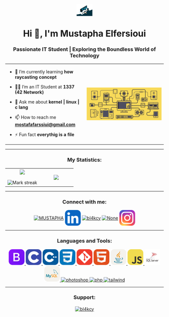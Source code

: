<p align="center"><picture align="center"><img align="center" src = "img/devman.gif" width = 50px></picture></p>
<h1 align="center">Hi 👋, I'm Mustapha Elfersioui</h1>
<h3 align="center">Passionate IT Student | Exploring the Boundless World of Technology</h3>
<p align="center"> <![](https://komarev.com/ghpvc/?username=BL4KCY)/> </p>

<table align="center">
<tr border="none">
<td width="50%" align="left">

- 🌱 I’m currently learning **how raycasting concept**

- 🧑‍🎓 I’m an IT Student at **1337 (42 Network)**

- 💬 Ask me about **kernel | linux | c lang**

- 📫 How to reach me **mostafafarssiui@gmail.com**

- ⚡ Fun fact **everythig is a file**

</td>
<td width="50%" align="center">

  <img align="center" alt="Coding" width="450" src="img/tech.gif">


  </td>
</tr>
</table>

---

<h3 align="center">My Statistics:</h3>
<p align="center">
<table align="center">
<tr border="none">
<td width="50%" align="center">

  <img  align="center"  src="https://github-readme-stats.vercel.app/api?username=BL4KCY&show_icons=true&theme=dark&count_private=true" />
  <br></br>
  <img  title="🔥 Get streak stats for your profile at git.io/streak-stats" alt="Mark streak" src="https://github-readme-streak-stats.herokuapp.com?user=BL4KCY&theme=dark&border_radius=5&exclude_days=Fri" />
</td>
<td width="50%" align="center">

  <img  align="center"  src="https://github-readme-stats.vercel.app/api/top-langs/?username=BL4KCY&theme=dark&layout=donut"/>

  </td>
</tr>
</table>

---

<h3 align="center">Connect with me:</h3>
<p align="center">
<a href="https://www.youtube.com/channel/UCdIEer2fWDX9Rdripvd_-LA" target="blank"><img align="center" src="https://static-00.iconduck.com/assets.00/youtube-icon-2048x2048-gedp2icy.png" alt="MUSTAPHA" height="50" width="50" /></a>
<a href="https://www.linkedin.com/in/mustapha-elfersioui-4a961b265/" target="blank"><img align="center" src="https://github.com/tandpfun/skill-icons/blob/main/icons/LinkedIn.svg" alt="Mustapha Elfersioui" height="50" width="50" /></a>
<a href="https://stackoverflow.com/users/21909651/bl4kcy" target="blank"><img align="center" src="https://raw.githubusercontent.com/rahuldkjain/github-profile-readme-generator/master/src/images/icons/Social/stack-overflow.svg" alt="bl4kcy" height="50" width="50" /></a>
<a href="" target="blank"><img align="center" src="https://raw.githubusercontent.com/rahuldkjain/github-profile-readme-generator/master/src/images/icons/Social/facebook.svg" alt="None" height="50" width="50" /></a>
<a href="" target="blank"><img align="center" src="https://github.com/tandpfun/skill-icons/blob/main/icons/Instagram.svg" alt="None" height="50" width="50" /></a>
</p>

---

<h3 align="center">Languages and Tools:</h3>
<p align="center"> <a href="https://getbootstrap.com" target="_blank" rel="noreferrer"> <img src="https://github.com/tandpfun/skill-icons/blob/main/icons/Bootstrap.svg" alt="bootstrap" width="50" height="50"/> </a> <a href="https://www.cprogramming.com/" target="_blank" rel="noreferrer"> <img src="https://github.com/tandpfun/skill-icons/blob/main/icons/C.svg" alt="c" width="50" height="50"/> </a> <a href="https://www.w3schools.com/cpp/" target="_blank" rel="noreferrer"> <img src="https://github.com/tandpfun/skill-icons/blob/main/icons/CPP.svg" alt="cplusplus" width="50" height="50"/> </a> <a href="https://www.w3schools.com/css/" target="_blank" rel="noreferrer"> <img src="https://github.com/tandpfun/skill-icons/blob/main/icons/CSS.svg" alt="css3" width="50" height="50"/> </a> <a href="https://git-scm.com/" target="_blank" rel="noreferrer"> <img src="https://github.com/tandpfun/skill-icons/blob/main/icons/Git.svg" alt="git" width="50" height="50"/> </a> <a href="https://www.w3.org/html/" target="_blank" rel="noreferrer"> <img src="https://github.com/tandpfun/skill-icons/blob/main/icons/HTML.svg" alt="html5" width="50" height="50"/> </a> <a href="https://www.java.com" target="_blank" rel="noreferrer"> <img src="https://github.com/tandpfun/skill-icons/blob/main/icons/Java-Light.svg" alt="java" width="50" height="50"/> </a> <a href="https://developer.mozilla.org/en-US/docs/Web/JavaScript" target="_blank" rel="noreferrer"> <img src="https://github.com/tandpfun/skill-icons/blob/main/icons/JavaScript.svg" alt="javascript" width="50" height="50"/> </a> <a href="https://www.microsoft.com/en-us/sql-server" target="_blank" rel="noreferrer"> <img src="https://github.com/Scar1109/skill-icons/blob/Scar1109/icons/microsoftSQL.svg" alt="mssql" width="50" height="50"/> </a> <a href="https://www.mysql.com/" target="_blank" rel="noreferrer"> <img src="https://github.com/tandpfun/skill-icons/blob/main/icons/MySQL-Light.svg" alt="mysql" width="50" height="50"/> </a> <a href="https://www.photoshop.com/en" target="_blank" rel="noreferrer"> <img src="https://github.com/Scar1109/skill-icons/blob/Scar1109/icons/Photoshop.svg" alt="photoshop" width="50" height="50"/> </a> <a href="https://www.php.net" target="_blank" rel="noreferrer"> <img src="https://github.com/Scar1109/skill-icons/blob/Scar1109/icons/PHP-Light.svg" alt="php" width="50" height="50"/> </a> <a href="https://tailwindcss.com/" target="_blank" rel="noreferrer"> <img src="https://github.com/Scar1109/skill-icons/blob/Scar1109/icons/TailwindCSS-Light.svg" alt="tailwind" width="50" height="50"/> </a> </p>

---

<h3 align="center">Support:</h3>
<p align="center"><a href="https://www.buymeacoffee.com/bl4kcy"> <img align="center" src="https://cdn.buymeacoffee.com/buttons/v2/default-yellow.png" height="50" width="210" alt="bl4kcy" /></a></p>

